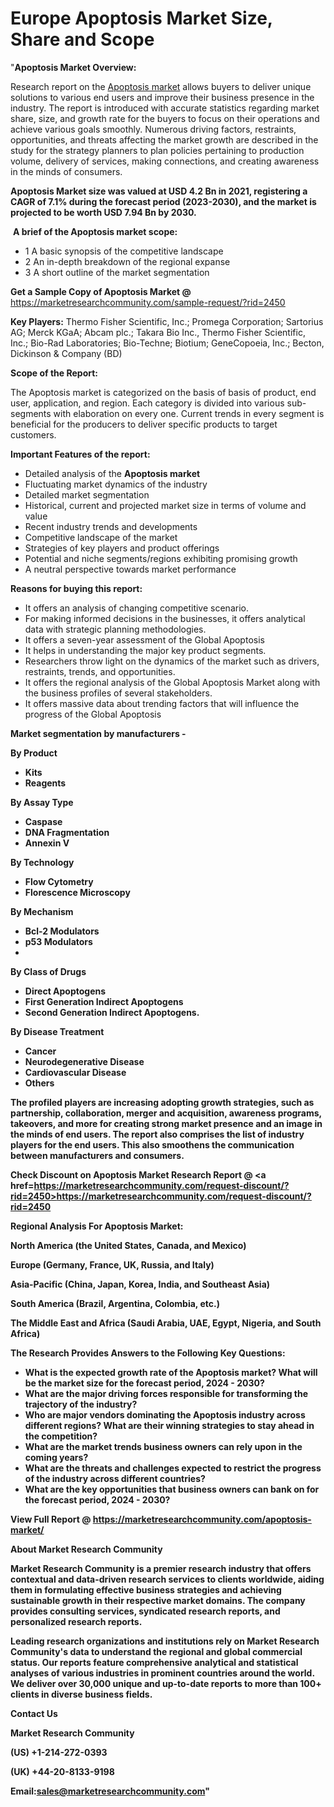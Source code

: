 # Europe Apoptosis Market Size, Share and Scope
"<strong>Apoptosis Market Overview:</strong>

Research report on the <a href=https://marketresearchcommunity.com/apoptosis-market/>Apoptosis market</a> allows buyers to deliver unique solutions to various end users and improve their business presence in the industry. The report is introduced with accurate statistics regarding market share, size, and growth rate for the buyers to focus on their operations and achieve various goals smoothly. Numerous driving factors, restraints, opportunities, and threats affecting the market growth are described in the study for the strategy planners to plan policies pertaining to production volume, delivery of services, making connections, and creating awareness in the minds of consumers.

<strong>Apoptosis Market size was valued at USD 4.2 Bn in 2021, registering a CAGR of 7.1% during the forecast period (2023-2030), and the market is projected to be worth USD 7.94 Bn by 2030.</strong>

 <Strong>A brief of the Apoptosis market scope:</Strong>
<ul>
 <li>1  A basic synopsis of the competitive landscape</li>
 <li>2  An in-depth breakdown of the regional expanse</li>
 <li>3  A short outline of the market segmentation</li>
</ul>
<strong>Get a Sample Copy of Apoptosis Market @ </b></strong><a href=https://marketresearchcommunity.com/sample-request/?rid=2450><u>https://marketresearchcommunity.com/sample-request/?rid=2450</u></a>

<strong>Key Players:</strong> 
Thermo Fisher Scientific, Inc.; Promega Corporation; Sartorius AG; Merck KGaA; Abcam plc.; Takara Bio Inc., Thermo Fisher Scientific, Inc.; Bio-Rad Laboratories; Bio-Techne; Biotium; GeneCopoeia, Inc.; Becton, Dickinson &amp; Company (BD)

<strong>Scope of the Report:</strong>

The Apoptosis market is categorized on the basis of basis of product, end user, application, and region. Each category is divided into various sub-segments with elaboration on every one. Current trends in every segment is beneficial for the producers to deliver specific products to target customers.

<strong><b>Important Features of the report:</b></strong>
<ul>
  <li>Detailed analysis of the <strong><b>Apoptosis </b></strong><strong><b>market</b></strong></li>
  <li>Fluctuating market dynamics of the industry</li>
  <li>Detailed market segmentation</li>
  <li>Historical, current and projected market size in terms of volume and value</li>
  <li>Recent industry trends and developments</li>
  <li>Competitive landscape of the market</li>
  <li>Strategies of key players and product offerings</li>
  <li>Potential and niche segments/regions exhibiting promising growth</li>
  <li>A neutral perspective towards market performance</li>
</ul>
<strong><b>Reasons for buying this report:</b></strong>
<ul>
  <li>It offers an analysis of changing competitive scenario.</li>
  <li>For making informed decisions in the businesses, it offers analytical data with strategic planning methodologies.</li>
  <li>It offers a seven-year assessment of the Global Apoptosis</li>
  <li>It helps in understanding the major key product segments.</li>
  <li>Researchers throw light on the dynamics of the market such as drivers, restraints, trends, and opportunities.</li>
  <li>It offers the regional analysis of the Global Apoptosis Market along with the business profiles of several stakeholders.</li>
  <li>It offers massive data about trending factors that will influence the progress of the Global Apoptosis</li>
</ul>

<strong>Market segmentation by manufacturers -</strong>


<strong><strong>By Product</strong></h4>
<ul>
 	<li>Kits</li>
 	<li>Reagents</li>
</ul>
<strong><strong>By Assay Type</strong></h4>
<ul>
 	<li>Caspase</li>
 	<li>DNA Fragmentation</li>
 	<li>Annexin V</li>
</ul>
<strong><strong>By Technology</strong></h4>
<ul>
 	<li>Flow Cytometry</li>
 	<li>Florescence Microscopy</li>
</ul>
<strong><strong>By Mechanism</strong></h4>
<ul>
 	<li>Bcl-2 Modulators</li>
 	<li>p53 Modulators</li>
 	<li></li>
</ul>
<strong><strong>By Class of Drugs</strong></h4>
<ul>
 	<li>Direct Apoptogens</li>
 	<li>First Generation Indirect Apoptogens</li>
 	<li>Second Generation Indirect Apoptogens.</li>
</ul>
<strong><strong>By Disease Treatment</strong></h4>
<ul>
 	<li>Cancer</li>
 	<li>Neurodegenerative Disease</li>
 	<li>Cardiovascular Disease</li>
 	<li>Others</li>
</ul>

The profiled players are increasing adopting growth strategies, such as partnership, collaboration, merger and acquisition, awareness programs, takeovers, and more for creating strong market presence and an image in the minds of end users. The report also comprises the list of industry players for the end users. This also smoothens the communication between manufacturers and consumers.

<strong><b>Check Discount on Apoptosis Market Research Report @ </b></strong><a href=https://marketresearchcommunity.com/request-discount/?rid=2450><u>https://marketresearchcommunity.com/request-discount/?rid=2450</u></a>

<strong>Regional Analysis For Apoptosis Market:</strong>

<strong>North America</strong> (the United States, Canada, and Mexico)

<strong>Europe</strong> (Germany, France, UK, Russia, and Italy)

<strong>Asia-Pacific</strong> (China, Japan, Korea, India, and Southeast Asia)

<strong>South America</strong> (Brazil, Argentina, Colombia, etc.)

<strong>The Middle East and Africa</strong> (Saudi Arabia, UAE, Egypt, Nigeria, and South Africa)

<strong>The Research Provides Answers to the Following Key Questions:</strong>
<ul>
 	<li>What is the expected growth rate of the Apoptosis market? What will be the market size for the forecast period, 2024 - 2030?</li>
 	<li>What are the major driving forces responsible for transforming the trajectory of the industry?</li>
 	<li>Who are major vendors dominating the Apoptosis industry across different regions? What are their winning strategies to stay ahead in the competition?</li>
 	<li>What are the market trends business owners can rely upon in the coming years?</li>
 	<li>What are the threats and challenges expected to restrict the progress of the industry across different countries?</li>
 	<li>What are the key opportunities that business owners can bank on for the forecast period, 2024 - 2030?</li>
</ul>

<strong>View Full Report @</strong> <a href=https://marketresearchcommunity.com/apoptosis-market/>https://marketresearchcommunity.com/apoptosis-market/</a>

<strong>About Market Research Community</strong>

Market Research Community is a premier research industry that offers contextual and data-driven research services to clients worldwide, aiding them in formulating effective business strategies and achieving sustainable growth in their respective market domains. The company provides consulting services, syndicated research reports, and personalized research reports.

Leading research organizations and institutions rely on Market Research Community's data to understand the regional and global commercial status. Our reports feature comprehensive analytical and statistical analyses of various industries in prominent countries around the world. We deliver over 30,000 unique and up-to-date reports to more than 100+ clients in diverse business fields.

<strong>Contact Us</strong>

<strong>Market Research Community</strong>

(US) +1-214-272-0393

(UK) +44-20-8133-9198

<strong>Email:</strong>sales@marketresearchcommunity.com"
